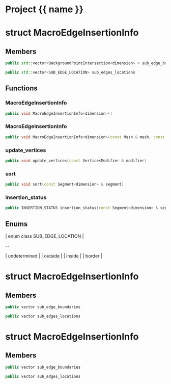 <script setup>
import {useRoute} from 'vitepress'
const {path} = useRoute()
const tokens = path.split('/')
const words = tokens[2].split('-');
for (let i = 0; i < words.length; i++) {
    words[i] = words[i].charAt(0).toUpperCase() + words[i].slice(1);
    words[i] = words[i].replace('geode', 'Geode')
}
const name = words.join('-');
</script>
# Project {{ name }}

# struct MacroEdgeInsertionInfo


## Members

```cpp
public std::vector<BackgroundPointIntersection<dimension> > sub_edge_boundaries

```

```cpp
public std::vector<SUB_EDGE_LOCATION> sub_edges_locations

```



## Functions

### MacroEdgeInsertionInfo

```cpp
public void MacroEdgeInsertionInfo<dimension>()
```


### MacroEdgeInsertionInfo

```cpp
public void MacroEdgeInsertionInfo<dimension>(const Mesh & mesh, const BackgroundEdgeVertices & edge_vertices)
```


### update_vertices

```cpp
public void update_vertices(const VerticesModifier & modifier)
```


### sort

```cpp
public void sort(const Segment<dimension> & segment)
```


### insertion_status

```cpp
public INSERTION_STATUS insertion_status(const Segment<dimension> & segment)
```




## Enums

| enum class SUB_EDGE_LOCATION |

--

| undetermined |
| outside |
| inside |
| border |





# struct MacroEdgeInsertionInfo


## Members

```cpp
public vector sub_edge_boundaries

```

```cpp
public vector sub_edges_locations

```



# struct MacroEdgeInsertionInfo


## Members

```cpp
public vector sub_edge_boundaries

```

```cpp
public vector sub_edges_locations

```



